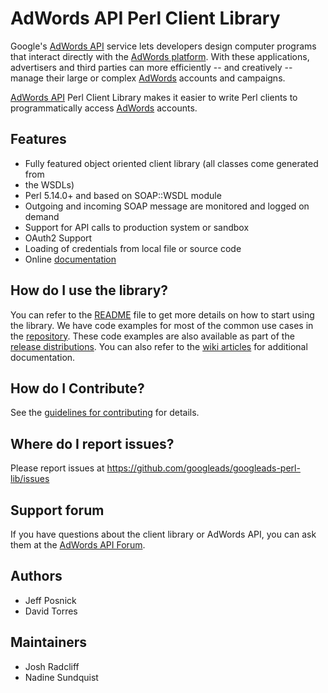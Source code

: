 # AdWords API Perl Client Library

Google's [AdWords API](http://www.google.com/apis/adwords/) service lets developers design computer programs that
interact directly with the [AdWords
platform](https://adwords.google.com/select/Login). With these applications,
advertisers and third parties can more efficiently -- and creatively -- manage
their large or complex [AdWords](https://adwords.google.com/select/Login) accounts and campaigns.

[AdWords API](http://www.google.com/apis/adwords/) Perl Client Library makes it easier to write Perl clients to
programmatically access [AdWords](https://adwords.google.com/select/Login) accounts.

## Features
 - Fully featured object oriented client library (all classes come generated from
 - the WSDLs)
 - Perl 5.14.0+ and based on SOAP::WSDL module
 - Outgoing and incoming SOAP message are monitored and logged on demand
 - Support for API calls to production system or sandbox
 - OAuth2 Support
 - Loading of credentials from local file or source code
 - Online
   [documentation](https://metacpan.org/release/Google-Ads-AdWords-Client)

## How do I use the library?
You can refer to the [README](https://github.com/googleads/googleads-perl-lib/blob/master/README) file to get more details on how to start using the library. We have code examples for most of the common use cases in the [repository](https://github.com/googleads/googleads-perl-lib/tree/master/examples). These code examples are also available as part of the [release distributions](https://github.com/googleads/googleads-perl-lib/releases). You can also refer to the [wiki articles](https://github.com/googleads/googleads-perl-lib/wiki/_pages) for additional documentation.


## How do I Contribute?
See the [guidelines for contributing](https://github.com/googleads/googleads-perl-lib/blob/master/CONTRIBUTING.md) for details.

## Where do I report issues?
Please report issues at <https://github.com/googleads/googleads-perl-lib/issues>

## Support forum
If you have questions about the client library or AdWords API, you can ask them at the [AdWords API Forum](https://groups.google.com/group/adwords-api?pli=1).

## Authors
  - Jeff Posnick
  - David Torres

## Maintainers
  - Josh Radcliff
  - Nadine Sundquist
